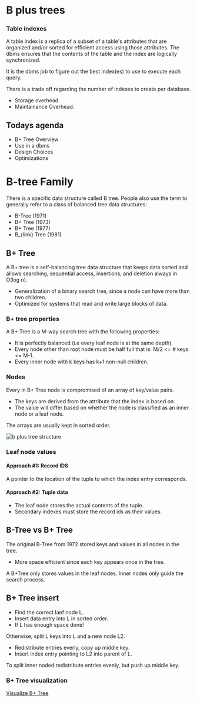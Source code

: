 # B plus trees

### Table indexes

A table index is a replica of a subset of a table's attributes that are organized and/or
sorted for efficient access using those attributes.
The dbms ensures that the contents of the table and the index are logically 
synchronized.

It is the dbms job to figure out the best index(es) to use to execute each query.

There is a trade off regarding the number of indexes to create per database.
* Storage overhead.
* Maintainance Overhead.

## Todays agenda

* B+ Tree Overview
* Use in a dbms
* Design Choices 
* Optimizations

# B-tree Family

There is a specific data structure called B tree.
People also use the term to generally refer to a class of balanced tree data structures:
* B-Tree (1971)
* B+ Tree (1973)
* B* Tree (1977)
* B_{link} Tree (1981)

## B+ Tree

A B+ tree is a self-balancing tree data structure that keeps data sorted and allows 
searching, sequential access, insertions, and deletion always in O(log n).

* Generalization of a binary search tree, since a node can have more than two children.
* Optimized for systems that read and write large blocks of data.

### B+ tree properties

A B+ Tree is a M-way search tree with the following properties:
* It is perfectly balanced (i.e every leaf node is at the same depth).
* Every node other than root node must be half full that is:
M/2 <= # keys <= M-1.
* Every inner node with k keys has k+1 non-null children.

### Nodes

Every in B+ Tree node is compromised of an array of key/value pairs.
* The keys are derived from the attribute that the index is based on.
* The value will differ based on whether the node is classified as an inner node or a
leaf node.

The arrays are usually kept in sorted order.

![b plus tree structure](https://github.com/Uzair-90/practice/blob/master/uzair/cmu_notes/b%2B_leaf_node.png)

### Leaf node values

#### Approach #1: Record IDS
A pointer to the location of the tuple to which the index entry corresponds.

#### Approach #2: Tuple data
* The leaf node stores the actual contents of the tuple.
* Secondary indexes must store the record ids as their values.

## B-Tree vs B+ Tree

The original B-Tree from 1972 stored keys and values in all nodes in the tree.
* More space efficient since each key appears once in the tree.

A B+Tree only stores values in the leaf nodes. Inner nodes only guide the search 
process.

## B+ Tree insert

* Find the correct laef node L.
* Insert data entry into L in sorted order.
* If L has enough space done!

Otherwise, split L keys into L and a new node L2.

* Redistribute entries everly, copy up middle key.
* Insert index entry pointing to L2 into parent of L.

To split inner noded redistribute entries evenly, but push up middle key.

### B+ Tree visualization

[Visualize B+ Tree](https://cmudb.io/btree)





















